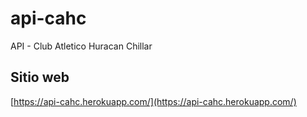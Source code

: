 # api-cahc

API - Club Atletico Huracan Chillar

## Sitio web

[https://api-cahc.herokuapp.com/](https://api-cahc.herokuapp.com/)
